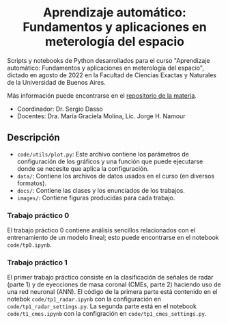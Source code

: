 <div align="center">
    <h1>Aprendizaje automático:
    Fundamentos y aplicaciones en meterología del espacio</h1>
</div>

Scripts y notebooks de Python desarrollados para el curso
"Aprendizaje automático: Fundamentos y aplicaciones en meterología del espacio",
dictado en agosto de 2022 en la Facultad de Ciencias Exactas y Naturales
de la Universidad de Buenos Aires.

Más información puede encontrarse en el [repositorio de la materia](https://github.com/Laboratorio-Computacion-Cientifica/TSWC-Aprendizaje-Automatico-Fundamentos-y-Aplicaciones-en-Meteorologia-del-Espacio).

* Coordinador: Dr. Sergio Dasso
* Docentes: Dra. María Graciela Molina, Lic. Jorge H. Namour

## Descripción

- ```code/utils/plot.py```: Este archivo contiene los parámetros de
configuración de los gráficos y una función que puede ejecutarse donde se
necesite que aplica la configuración.
- ```data/```: Contiene los archivos de datos usados en el curso (en
diversos formatos).
- ```docs/```: Contiene las clases y los enunciados de los trabajos.
- ```images/```: Contiene figuras producidas para cada trabajo.

### Trabajo práctico 0

El trabajo práctico 0 contiene análisis sencillos relacionados con el
entrenamiento de un modelo lineal; esto puede encontrarse en el notebook
```code/tp0.ipynb```.

### Trabajo práctico 1

El primer trabajo práctico consiste en la clasificación de señales de radar
(parte 1) y de eyecciones de masa coronal (CMEs, parte 2) haciendo uso de una red
neuronal (ANN). El código de la primera parte está contenido en el notebok
```code/tp1_radar.ipynb``` con la configuración en
```code/tp1_radar_settings.py```. La segunda parte está en el notebook 
```code/t1_cmes.ipynb``` con la configración en ```code/tp1_cmes_settings.py```.
